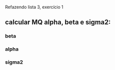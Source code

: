 Refazendo lista 3, exercício 1

## calcular MQ alpha, beta e sigma2:

### beta

### alpha
### sigma2